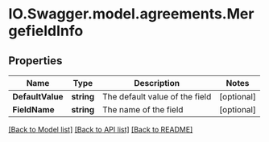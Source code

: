# IO.Swagger.model.agreements.MergefieldInfo
## Properties

Name | Type | Description | Notes
------------ | ------------- | ------------- | -------------
**DefaultValue** | **string** | The default value of the field | [optional] 
**FieldName** | **string** | The name of the field | [optional] 

[[Back to Model list]](../README.md#documentation-for-models) [[Back to API list]](../README.md#documentation-for-api-endpoints) [[Back to README]](../README.md)

